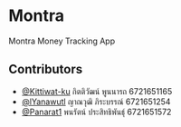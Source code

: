 
# Montra
Montra Money Tracking App


## Contributors

- [@Kittiwat-ku](https://github.com/Kittiwat-ku) กิตติวัฒน์ พูนนารถ 6721651165
- [@lYanawutl](https://github.com/lYanawutl) ญาณวุฒิ ภิระบรรณ์ 6721651254
- [@Panarat1](https://github.com/Panarat1) พนรัตน์ ประสิทธิพันธุ์ 6721651572

